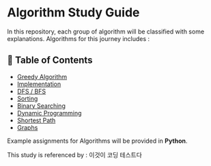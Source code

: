 Algorithm Study Guide
==================
In this repository, each group of algorithm will be classified with some explanations. 
Algorithms for this journey includes : 

## :memo: Table of Contents

- [Greedy Algorithm](https://github.com/bjonathan1/Algorithm/tree/main/greedy)  
- [Implementation](https://github.com/bjonathan1/Algorithm/tree/main/implementation)  
- [DFS / BFS](https://github.com/bjonathan1/Algorithm/tree/main/DFS_BFS)  
- [Sorting](https://github.com/bjonathan1/Algorithm/tree/main/sorting)  
- [Binary Searching](https://github.com/bjonathan1/Algorithm/tree/main/search)  
- [Dynamic Programming](https://github.com/bjonathan1/Algorithm/tree/main/dynamic_programming)  
- [Shortest Path](https://github.com/bjonathan1/Algorithm/tree/main/shortest_path)  
- [Graphs](https://github.com/bjonathan1/Algorithm/tree/main/graphs)  


Example assignments for Algorithms will be provided in **Python**. 

This study is referenced by : 이것이 코딩 테스트다
